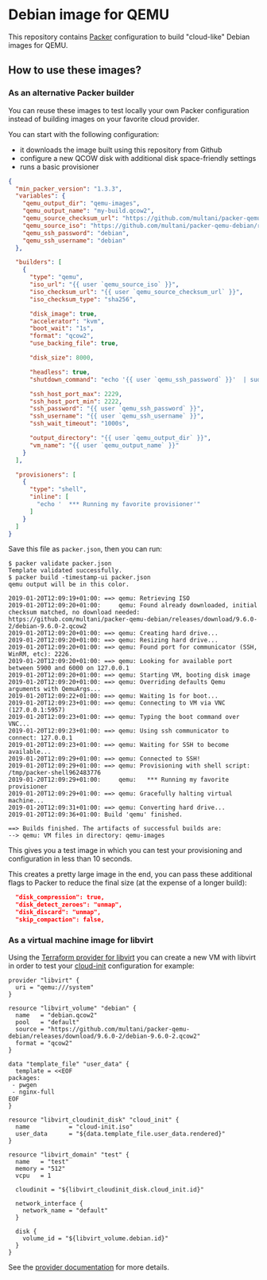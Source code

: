 # Debian image for QEMU

This repository contains [Packer](https://www.packer.io) configuration to build
"cloud-like" Debian images for QEMU.


## How to use these images?

### As an alternative Packer builder

You can reuse these images to test locally your own Packer configuration
instead of building images on your favorite cloud provider.

You can start with the following configuration:

* it downloads the image built using this repository from Github
* configure a new QCOW disk with additional disk space-friendly settings
* runs a basic provisioner

```json
{
  "min_packer_version": "1.3.3",
  "variables": {
    "qemu_output_dir": "qemu-images",
    "qemu_output_name": "my-build.qcow2",
    "qemu_source_checksum_url": "https://github.com/multani/packer-qemu-debian/releases/download/9.6.0-2/SHA256SUMS",
    "qemu_source_iso": "https://github.com/multani/packer-qemu-debian/releases/download/9.6.0-2/debian-9.6.0-2.qcow2",
    "qemu_ssh_password": "debian",
    "qemu_ssh_username": "debian"
  },

  "builders": [
    {
      "type": "qemu",
      "iso_url": "{{ user `qemu_source_iso` }}",
      "iso_checksum_url": "{{ user `qemu_source_checksum_url` }}",
      "iso_checksum_type": "sha256",

      "disk_image": true,
      "accelerator": "kvm",
      "boot_wait": "1s",
      "format": "qcow2",
      "use_backing_file": true,

      "disk_size": 8000,

      "headless": true,
      "shutdown_command": "echo '{{ user `qemu_ssh_password` }}'  | sudo -S /sbin/shutdown -hP now",

      "ssh_host_port_max": 2229,
      "ssh_host_port_min": 2222,
      "ssh_password": "{{ user `qemu_ssh_password` }}",
      "ssh_username": "{{ user `qemu_ssh_username` }}",
      "ssh_wait_timeout": "1000s",

      "output_directory": "{{ user `qemu_output_dir` }}",
      "vm_name": "{{ user `qemu_output_name` }}"
    }
  ],

  "provisioners": [
    {
      "type": "shell",
      "inline": [
        "echo '  *** Running my favorite provisioner'"
      ]
    }
  ]
}
```

Save this file as `packer.json`, then you can run:

```
$ packer validate packer.json
Template validated successfully.
$ packer build -timestamp-ui packer.json
qemu output will be in this color.

2019-01-20T12:09:19+01:00: ==> qemu: Retrieving ISO
2019-01-20T12:09:20+01:00:     qemu: Found already downloaded, initial checksum matched, no download needed: https://github.com/multani/packer-qemu-debian/releases/download/9.6.0-2/debian-9.6.0-2.qcow2
2019-01-20T12:09:20+01:00: ==> qemu: Creating hard drive...
2019-01-20T12:09:20+01:00: ==> qemu: Resizing hard drive...
2019-01-20T12:09:20+01:00: ==> qemu: Found port for communicator (SSH, WinRM, etc): 2226.
2019-01-20T12:09:20+01:00: ==> qemu: Looking for available port between 5900 and 6000 on 127.0.0.1
2019-01-20T12:09:20+01:00: ==> qemu: Starting VM, booting disk image
2019-01-20T12:09:20+01:00: ==> qemu: Overriding defaults Qemu arguments with QemuArgs...
2019-01-20T12:09:22+01:00: ==> qemu: Waiting 1s for boot...
2019-01-20T12:09:23+01:00: ==> qemu: Connecting to VM via VNC (127.0.0.1:5957)
2019-01-20T12:09:23+01:00: ==> qemu: Typing the boot command over VNC...
2019-01-20T12:09:23+01:00: ==> qemu: Using ssh communicator to connect: 127.0.0.1
2019-01-20T12:09:23+01:00: ==> qemu: Waiting for SSH to become available...
2019-01-20T12:09:29+01:00: ==> qemu: Connected to SSH!
2019-01-20T12:09:29+01:00: ==> qemu: Provisioning with shell script: /tmp/packer-shell962483776
2019-01-20T12:09:29+01:00:     qemu:   *** Running my favorite provisioner
2019-01-20T12:09:29+01:00: ==> qemu: Gracefully halting virtual machine...
2019-01-20T12:09:31+01:00: ==> qemu: Converting hard drive...
2019-01-20T12:09:36+01:00: Build 'qemu' finished.

==> Builds finished. The artifacts of successful builds are:
--> qemu: VM files in directory: qemu-images
```

This gives you a test image in which you can test your provisioning and
configuration in less than 10 seconds.

This creates a pretty large image in the end, you can pass these additional
flags to Packer to reduce the final size (at the expense of a longer build):

```json
  "disk_compression": true,
  "disk_detect_zeroes": "unmap",
  "disk_discard": "unmap",
  "skip_compaction": false,
```


### As a virtual machine image for libvirt

Using the [Terraform provider for
libvirt](https://github.com/dmacvicar/terraform-provider-libvirt) you can
create a new VM with libvirt in order to test your
[cloud-init](https://cloudinit.readthedocs.io/) configuration for example:

```hcl
provider "libvirt" {
  uri = "qemu:///system"
}

resource "libvirt_volume" "debian" {
  name   = "debian.qcow2"
  pool   = "default"
  source = "https://github.com/multani/packer-qemu-debian/releases/download/9.6.0-2/debian-9.6.0-2.qcow2"
  format = "qcow2"
}

data "template_file" "user_data" {
  template = <<EOF
packages:
 - pwgen
 - nginx-full
EOF
}

resource "libvirt_cloudinit_disk" "cloud_init" {
  name           = "cloud-init.iso"
  user_data      = "${data.template_file.user_data.rendered}"
}

resource "libvirt_domain" "test" {
  name   = "test"
  memory = "512"
  vcpu   = 1

  cloudinit = "${libvirt_cloudinit_disk.cloud_init.id}"

  network_interface {
    network_name = "default"
  }

  disk {
    volume_id = "${libvirt_volume.debian.id}"
  }
}
```

See the [provider
documentation](https://github.com/dmacvicar/terraform-provider-libvirt/tree/master/website/docs)
for more details.
